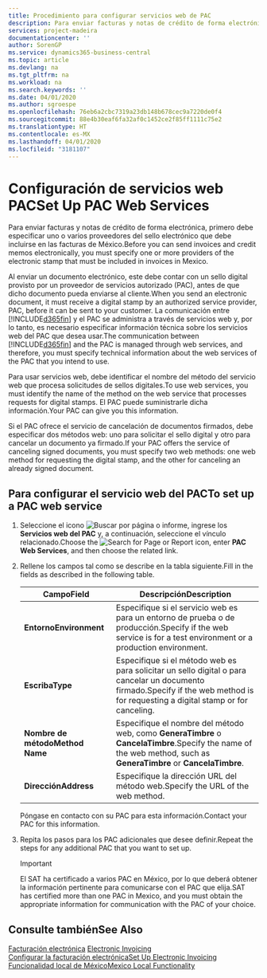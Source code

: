 ```yaml
---
title: Procedimiento para configurar servicios web de PAC
description: Para enviar facturas y notas de crédito de forma electrónica, primero debe especificar uno o varios proveedores del sello electrónico que debe incluirse en las facturas de México.
services: project-madeira
documentationcenter: ''
author: SorenGP
ms.service: dynamics365-business-central
ms.topic: article
ms.devlang: na
ms.tgt_pltfrm: na
ms.workload: na
ms.search.keywords: ''
ms.date: 04/01/2020
ms.author: sgroespe
ms.openlocfilehash: 76eb6a2cbc7319a23db148b678cec9a7220de0f4
ms.sourcegitcommit: 88e4b30eaf6fa32af0c1452ce2f85ff1111c75e2
ms.translationtype: HT
ms.contentlocale: es-MX
ms.lasthandoff: 04/01/2020
ms.locfileid: "3181107"
---
```

# <a name="set-up-pac-web-services"></a><span data-ttu-id="a4fb8-103">Configuración de servicios web PAC</span><span class="sxs-lookup"><span data-stu-id="a4fb8-103">Set Up PAC Web Services</span></span>
<span data-ttu-id="a4fb8-104">Para enviar facturas y notas de crédito de forma electrónica, primero debe especificar uno o varios proveedores del sello electrónico que debe incluirse en las facturas de México.</span><span class="sxs-lookup"><span data-stu-id="a4fb8-104">Before you can send invoices and credit memos electronically, you must specify one or more providers of the electronic stamp that must be included in invoices in Mexico.</span></span>  

<span data-ttu-id="a4fb8-105">Al enviar un documento electrónico, este debe contar con un sello digital provisto por un proveedor de servicios autorizado (PAC), antes de que dicho documento pueda enviarse al cliente.</span><span class="sxs-lookup"><span data-stu-id="a4fb8-105">When you send an electronic document, it must receive a digital stamp by an authorized service provider, PAC, before it can be sent to your customer.</span></span> <span data-ttu-id="a4fb8-106">La comunicación entre [!INCLUDE[d365fin](../../includes/d365fin_md.md)] y el PAC se administra a través de servicios web y, por lo tanto, es necesario especificar información técnica sobre los servicios web del PAC que desea usar.</span><span class="sxs-lookup"><span data-stu-id="a4fb8-106">The communication between [!INCLUDE[d365fin](../../includes/d365fin_md.md)] and the PAC is managed through web services, and therefore, you must specify technical information about the web services of the PAC that you intend to use.</span></span>  

<span data-ttu-id="a4fb8-107">Para usar servicios web, debe identificar el nombre del método del servicio web que procesa solicitudes de sellos digitales.</span><span class="sxs-lookup"><span data-stu-id="a4fb8-107">To use web services, you must identify the name of the method on the web service that processes requests for digital stamps.</span></span> <span data-ttu-id="a4fb8-108">El PAC puede suministrarle dicha información.</span><span class="sxs-lookup"><span data-stu-id="a4fb8-108">Your PAC can give you this information.</span></span>  

<span data-ttu-id="a4fb8-109">Si el PAC ofrece el servicio de cancelación de documentos firmados, debe especificar dos métodos web: uno para solicitar el sello digital y otro para cancelar un documento ya firmado.</span><span class="sxs-lookup"><span data-stu-id="a4fb8-109">If your PAC offers the service of canceling signed documents, you must specify two web methods: one web method for requesting the digital stamp, and the other for canceling an already signed document.</span></span>  

## <a name="to-set-up-a-pac-web-service"></a><span data-ttu-id="a4fb8-110">Para configurar el servicio web del PAC</span><span class="sxs-lookup"><span data-stu-id="a4fb8-110">To set up a PAC web service</span></span>  

1.  <span data-ttu-id="a4fb8-111">Seleccione el icono ![Buscar por página o informe](../../media/ui-search/search_small.png "Icono de Buscar por página o informe"), ingrese los **Servicios web del PAC** y, a continuación, seleccione el vínculo relacionado.</span><span class="sxs-lookup"><span data-stu-id="a4fb8-111">Choose the ![Search for Page or Report](../../media/ui-search/search_small.png "Search for Page or Report icon") icon, enter **PAC Web Services**, and then choose the related link.</span></span>  
2.  <span data-ttu-id="a4fb8-112">Rellene los campos tal como se describe en la tabla siguiente.</span><span class="sxs-lookup"><span data-stu-id="a4fb8-112">Fill in the fields as described in the following table.</span></span>  

    |<span data-ttu-id="a4fb8-113">Campo</span><span class="sxs-lookup"><span data-stu-id="a4fb8-113">Field</span></span>|<span data-ttu-id="a4fb8-114">Descripción</span><span class="sxs-lookup"><span data-stu-id="a4fb8-114">Description</span></span>|  
    |------------------------------------|---------------------------------------|  
    |<span data-ttu-id="a4fb8-115">**Entorno**</span><span class="sxs-lookup"><span data-stu-id="a4fb8-115">**Environment**</span></span>|<span data-ttu-id="a4fb8-116">Especifique si el servicio web es para un entorno de prueba o de producción.</span><span class="sxs-lookup"><span data-stu-id="a4fb8-116">Specify if the web service is for a test environment or a production environment.</span></span>|  
    |<span data-ttu-id="a4fb8-117">**Escriba**</span><span class="sxs-lookup"><span data-stu-id="a4fb8-117">**Type**</span></span>|<span data-ttu-id="a4fb8-118">Especifique si el método web es para solicitar un sello digital o para cancelar un documento firmado.</span><span class="sxs-lookup"><span data-stu-id="a4fb8-118">Specify if the web method is for requesting a digital stamp or for canceling.</span></span>|  
    |<span data-ttu-id="a4fb8-119">**Nombre de método**</span><span class="sxs-lookup"><span data-stu-id="a4fb8-119">**Method Name**</span></span>|<span data-ttu-id="a4fb8-120">Especifique el nombre del método web, como **GeneraTimbre** o **CancelaTimbre**.</span><span class="sxs-lookup"><span data-stu-id="a4fb8-120">Specify the name of the web method, such as **GeneraTimbre** or **CancelaTimbre**.</span></span>|  
    |<span data-ttu-id="a4fb8-121">**Dirección**</span><span class="sxs-lookup"><span data-stu-id="a4fb8-121">**Address**</span></span>|<span data-ttu-id="a4fb8-122">Especifique la dirección URL del método web.</span><span class="sxs-lookup"><span data-stu-id="a4fb8-122">Specify the URL of the web method.</span></span>|  

    <span data-ttu-id="a4fb8-123">Póngase en contacto con su PAC para esta información.</span><span class="sxs-lookup"><span data-stu-id="a4fb8-123">Contact your PAC for this information.</span></span>  

5.  <span data-ttu-id="a4fb8-124">Repita los pasos para los PAC adicionales que desee definir.</span><span class="sxs-lookup"><span data-stu-id="a4fb8-124">Repeat the steps for any additional PAC that you want to set up.</span></span>  

    > [!IMPORTANT]  
    >  <span data-ttu-id="a4fb8-125">El SAT ha certificado a varios PAC en México, por lo que deberá obtener la información pertinente para comunicarse con el PAC que elija.</span><span class="sxs-lookup"><span data-stu-id="a4fb8-125">SAT has certified more than one PAC in Mexico, and you must obtain the appropriate information for communication with the PAC of your choice.</span></span>  

## <a name="see-also"></a><span data-ttu-id="a4fb8-126">Consulte también</span><span class="sxs-lookup"><span data-stu-id="a4fb8-126">See Also</span></span>  
 <span data-ttu-id="a4fb8-127">[Facturación electrónica](electronic-invoicing.md) </span><span class="sxs-lookup"><span data-stu-id="a4fb8-127">[Electronic Invoicing](electronic-invoicing.md) </span></span>  
 [<span data-ttu-id="a4fb8-128">Configurar la facturación electrónica</span><span class="sxs-lookup"><span data-stu-id="a4fb8-128">Set Up Electronic Invoicing</span></span>](how-to-set-up-electronic-invoicing.md)  
 [<span data-ttu-id="a4fb8-129">Funcionalidad local de México</span><span class="sxs-lookup"><span data-stu-id="a4fb8-129">Mexico Local Functionality</span></span>](mexico-local-functionality.md)
